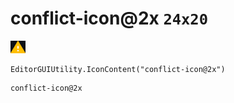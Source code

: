 # conflict-icon@2x `24x20`
<img src="/img/conflict-icon@2x.png" width=24 height=20>

``` CSharp
EditorGUIUtility.IconContent("conflict-icon@2x")
```
```
conflict-icon@2x
```
